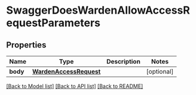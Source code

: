 # SwaggerDoesWardenAllowAccessRequestParameters

## Properties
Name | Type | Description | Notes
------------ | ------------- | ------------- | -------------
**body** | [**WardenAccessRequest**](WardenAccessRequest.md) |  | [optional] 

[[Back to Model list]](../README.md#documentation-for-models) [[Back to API list]](../README.md#documentation-for-api-endpoints) [[Back to README]](../README.md)


